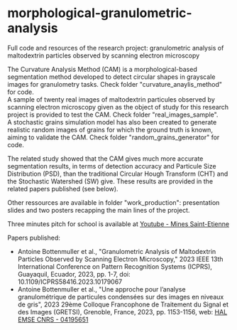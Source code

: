 # morphological-granulometric-analysis
Full code and resources of the research project: granulometric analysis of maltodextrin particles observed by scanning electron microscopy

The Curvature Analysis Method (CAM) is a morphological-based segmentation method developed to detect circular shapes in grayscale images for granulometry tasks. Check folder "curvature_anaylis_method" for code.  
A sample of twenty real images of maltodextrin particules observed by scanning electron microscopy given as the object of study for this research project is provided to test the CAM. Check folder "real_images_sample".  
A stochastic grains simulation model has also been created to generate realistic random images of grains for which the ground truth is known, aiming to validate the CAM. Check folder "random_grains_generator" for code.  

The related study showed that the CAM gives much more accurate segmentation results, in terms of detection accuracy and Particule Size Distribution (PSD), than the traditional Circular Hough Transform (CHT) and the Stochastic Watershed (SW) give. These results are provided in the related papers published (see below).

Other ressources are available in folder "work_production": presentation slides and two posters recapping the main lines of the project.

Three minutes pitch for school is available at [Youtube - Mines Saint-Etienne](https://www.youtube.com/watch?v=pI0GmKkgZ7w)

Papers published:
* Antoine Bottenmuller et al., "Granulometric Analysis of Maltodextrin Particles Observed by Scanning Electron Microscopy," 2023 IEEE 13th International Conference on Pattern Recognition Systems (ICPRS), Guayaquil, Ecuador, 2023, pp. 1-7, doi: 10.1109/ICPRS58416.2023.10179067
* Antoine Bottenmuller et al., "Une approche pour l’analyse granulométrique de particules condensées sur des images en niveaux de gris", 2023 29ème Colloque Francophone de Traitement du Signal et des Images (GRETSI), Grenoble, France, 2023, pp. 1153-1156, web: [HAL EMSE CNRS - 04195651](https://hal-emse.ccsd.cnrs.fr/emse-04195651/)
